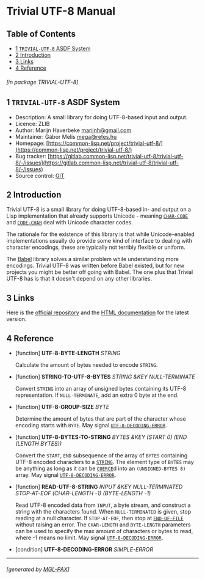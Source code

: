<a id="x-28TRIVIAL-UTF-8-3A-40TRIVIAL-UTF-8-MANUAL-20MGL-PAX-3ASECTION-29"></a>
# Trivial UTF-8 Manual

## Table of Contents

- [1 `TRIVIAL-UTF-8` ASDF System][d9f2]
- [2 Introduction][e14a]
- [3 Links][3c3e]
- [4 Reference][a043]

###### \[in package TRIVIAL-UTF-8\]
<a id="x-28-22trivial-utf-8-22-20ASDF-2FSYSTEM-3ASYSTEM-29"></a>
## 1 `TRIVIAL-UTF-8` ASDF System

- Description: A small library for doing UTF-8-based input and output.
- Licence: ZLIB
- Author: Marijn Haverbeke <marijnh@gmail.com>
- Maintainer: Gábor Melis <mega@retes.hu>
- Homepage: [https://common-lisp.net/project/trivial-utf-8/](https://common-lisp.net/project/trivial-utf-8/)
- Bug tracker: [https://gitlab.common-lisp.net/trivial-utf-8/trivial-utf-8/-/issues](https://gitlab.common-lisp.net/trivial-utf-8/trivial-utf-8/-/issues)
- Source control: [GIT](https://gitlab.common-lisp.net/trivial-utf-8/trivial-utf-8.git)

<a id="x-28TRIVIAL-UTF-8-3A-40TRIVIAL-UTF-8-INTRODUCTION-20MGL-PAX-3ASECTION-29"></a>
## 2 Introduction

Trivial UTF-8 is a small library for doing UTF-8-based in- and
output on a Lisp implementation that already supports Unicode -
meaning [`CHAR-CODE`][7e2c] and [`CODE-CHAR`][d796] deal with Unicode character codes.

The rationale for the existence of this library is that while
Unicode-enabled implementations usually do provide some kind of
interface to dealing with character encodings, these are typically
not terribly flexible or uniform.

The [Babel][babel] library solves a similar problem while
understanding more encodings. Trivial UTF-8 was written before Babel
existed, but for new projects you might be better off going with
Babel. The one plus that Trivial UTF-8 has is that it doesn't depend
on any other libraries.

[babel]: https://common-lisp.net/project/babel/ 


<a id="x-28TRIVIAL-UTF-8-3A-40TRIVIAL-UTF-8-LINKS-20MGL-PAX-3ASECTION-29"></a>
## 3 Links

Here is the [official repository][trivial-utf-8-repo] and the
[HTML documentation][trivial-utf-8-doc] for the latest version.

[trivial-utf-8-repo]: https://gitlab.common-lisp.net/trivial-utf-8/trivial-utf-8 

[trivial-utf-8-doc]: http://melisgl.github.io/mgl-pax-world/trivial-utf-8-manual.html 


<a id="x-28TRIVIAL-UTF-8-3A-40TRIVIAL-UTF-8-REFERENCE-20MGL-PAX-3ASECTION-29"></a>
## 4 Reference

<a id="x-28TRIVIAL-UTF-8-3AUTF-8-BYTE-LENGTH-20FUNCTION-29"></a>
- [function] **UTF-8-BYTE-LENGTH** *STRING*

    Calculate the amount of bytes needed to encode `STRING`.

<a id="x-28TRIVIAL-UTF-8-3ASTRING-TO-UTF-8-BYTES-20FUNCTION-29"></a>
- [function] **STRING-TO-UTF-8-BYTES** *STRING &KEY NULL-TERMINATE*

    Convert `STRING` into an array of unsigned bytes containing its UTF-8
    representation. If `NULL-TERMINATE`, add an extra 0 byte at the end.

<a id="x-28TRIVIAL-UTF-8-3AUTF-8-GROUP-SIZE-20FUNCTION-29"></a>
- [function] **UTF-8-GROUP-SIZE** *BYTE*

    Determine the amount of bytes that are part of the character whose
    encoding starts with `BYTE`. May signal [`UTF-8-DECODING-ERROR`][ad1e].

<a id="x-28TRIVIAL-UTF-8-3AUTF-8-BYTES-TO-STRING-20FUNCTION-29"></a>
- [function] **UTF-8-BYTES-TO-STRING** *BYTES &KEY (START 0) (END (LENGTH BYTES))*

    Convert the `START`, `END` subsequence of the array of `BYTES` containing
    UTF-8 encoded characters to a [`STRING`][4267]. The element type of
    `BYTES` may be anything as long as it can be [`COERCE`][7959]d into
    an `(UNSIGNED-BYTES 8)` array. May signal [`UTF-8-DECODING-ERROR`][ad1e].

<a id="x-28TRIVIAL-UTF-8-3AREAD-UTF-8-STRING-20FUNCTION-29"></a>
- [function] **READ-UTF-8-STRING** *INPUT &KEY NULL-TERMINATED STOP-AT-EOF (CHAR-LENGTH -1) (BYTE-LENGTH -1)*

    Read UTF-8 encoded data from `INPUT`, a byte stream, and construct a
    string with the characters found. When `NULL-TERMINATED` is given,
    stop reading at a null character. If `STOP-AT-EOF`, then stop at
    [`END-OF-FILE`][cc17] without raising an error. The `CHAR-LENGTH` and
    `BYTE-LENGTH` parameters can be used to specify the max amount of
    characters or bytes to read, where -1 means no limit. May signal
    [`UTF-8-DECODING-ERROR`][ad1e].

<a id="x-28TRIVIAL-UTF-8-3AUTF-8-DECODING-ERROR-20CONDITION-29"></a>
- [condition] **UTF-8-DECODING-ERROR** *SIMPLE-ERROR*

  [3c3e]: #x-28TRIVIAL-UTF-8-3A-40TRIVIAL-UTF-8-LINKS-20MGL-PAX-3ASECTION-29 "Links"
  [4267]: http://www.lispworks.com/documentation/HyperSpec/Body/t_string.htm "STRING TYPE"
  [7959]: http://www.lispworks.com/documentation/HyperSpec/Body/f_coerce.htm "COERCE FUNCTION"
  [7e2c]: http://www.lispworks.com/documentation/HyperSpec/Body/f_char_c.htm "CHAR-CODE FUNCTION"
  [a043]: #x-28TRIVIAL-UTF-8-3A-40TRIVIAL-UTF-8-REFERENCE-20MGL-PAX-3ASECTION-29 "Reference"
  [ad1e]: #x-28TRIVIAL-UTF-8-3AUTF-8-DECODING-ERROR-20CONDITION-29 "TRIVIAL-UTF-8:UTF-8-DECODING-ERROR CONDITION"
  [cc17]: http://www.lispworks.com/documentation/HyperSpec/Body/e_end_of.htm "END-OF-FILE CONDITION"
  [d796]: http://www.lispworks.com/documentation/HyperSpec/Body/f_code_c.htm "CODE-CHAR FUNCTION"
  [d9f2]: #x-28-22trivial-utf-8-22-20ASDF-2FSYSTEM-3ASYSTEM-29 '"trivial-utf-8" ASDF/SYSTEM:SYSTEM'
  [e14a]: #x-28TRIVIAL-UTF-8-3A-40TRIVIAL-UTF-8-INTRODUCTION-20MGL-PAX-3ASECTION-29 "Introduction"

* * *
###### \[generated by [MGL-PAX](https://github.com/melisgl/mgl-pax)\]
